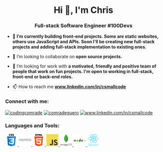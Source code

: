<!--- 👋 Hi, my name is Chris.
- 👀 I’m interested in contributing to OSS and building cool personal projects. 
- 🌱 I’m currently building front-end projects. Some are static websites, others use JavaScript and APIs. Soon I'll be creating new full-stack projects and adding full-stack implementation to existing ones.
- 💞️ I’m looking to join a motivated, friendly and positive team of people that work on fun projects. I'm open to working in full-stack, front-end or back-end roles.
- 📫 You can reach me on my linkedin page www.linkedin.com/in/chris-small-a93651123
--->

<!---
CodingComrade/CodingComrade is a ✨ special ✨ repository because its `README.md` (this file) appears on your GitHub profile.
You can click the Preview link to take a look at your changes.
--->
<h1 align="center">Hi 👋, I'm Chris</h1>
<h3 align="center">Full-stack Software Engineer #100Devs</h3>

- 🔭 **I’m currently building front-end projects. Some are static websites, others use JavaScript and APIs. Soon I'll be creating new full-stack projects and adding full-stack implementation to existing ones.**

- 👯 I’m looking to collaborate on **open source projects.**

- 🤝 I’m looking for work with **a motivated, friendly and positive team of people that work on fun projects. I'm open to working in full-stack, front-end or back-end roles.**

- 📫 How to reach me **www.linkedin.com/in/csmallcode**

<h3 align="left">Connect with me:</h3>
<p align="left">
<a href="https://codepen.io/codingcomrade" target="blank"><img align="center" src="https://raw.githubusercontent.com/rahuldkjain/github-profile-readme-generator/master/src/images/icons/Social/codepen.svg" alt="codingcomrade" height="30" width="40" /></a>
<a href="https://twitter.com/comradeguero" target="blank"><img align="center" src="https://raw.githubusercontent.com/rahuldkjain/github-profile-readme-generator/master/src/images/icons/Social/twitter.svg" alt="comradeguero" height="30" width="40" /></a>
<a href="https://linkedin.com/in/www.linkedin.com/in/csmallcode" target="blank"><img align="center" src="https://raw.githubusercontent.com/rahuldkjain/github-profile-readme-generator/master/src/images/icons/Social/linked-in-alt.svg" alt="www.linkedin.com/in/csmallcode" height="30" width="40" /></a>
</p>

<h3 align="left">Languages and Tools:</h3>
<p align="left"> <a href="https://www.w3schools.com/css/" target="_blank" rel="noreferrer"> <img src="https://raw.githubusercontent.com/devicons/devicon/master/icons/css3/css3-original-wordmark.svg" alt="css3" width="40" height="40"/> </a> <a href="https://expressjs.com" target="_blank" rel="noreferrer"> <img src="https://raw.githubusercontent.com/devicons/devicon/master/icons/express/express-original-wordmark.svg" alt="express" width="40" height="40"/> </a> <a href="https://www.w3.org/html/" target="_blank" rel="noreferrer"> <img src="https://raw.githubusercontent.com/devicons/devicon/master/icons/html5/html5-original-wordmark.svg" alt="html5" width="40" height="40"/> </a> <a href="https://developer.mozilla.org/en-US/docs/Web/JavaScript" target="_blank" rel="noreferrer"> <img src="https://raw.githubusercontent.com/devicons/devicon/master/icons/javascript/javascript-original.svg" alt="javascript" width="40" height="40"/> </a> <a href="https://www.mongodb.com/" target="_blank" rel="noreferrer"> <img src="https://raw.githubusercontent.com/devicons/devicon/master/icons/mongodb/mongodb-original-wordmark.svg" alt="mongodb" width="40" height="40"/> </a> <a href="https://nodejs.org" target="_blank" rel="noreferrer"> <img src="https://raw.githubusercontent.com/devicons/devicon/master/icons/nodejs/nodejs-original-wordmark.svg" alt="nodejs" width="40" height="40"/> </a> <a href="https://reactjs.org/" target="_blank" rel="noreferrer"> <img src="https://raw.githubusercontent.com/devicons/devicon/master/icons/react/react-original-wordmark.svg" alt="react" width="40" height="40"/> </a> </p>
